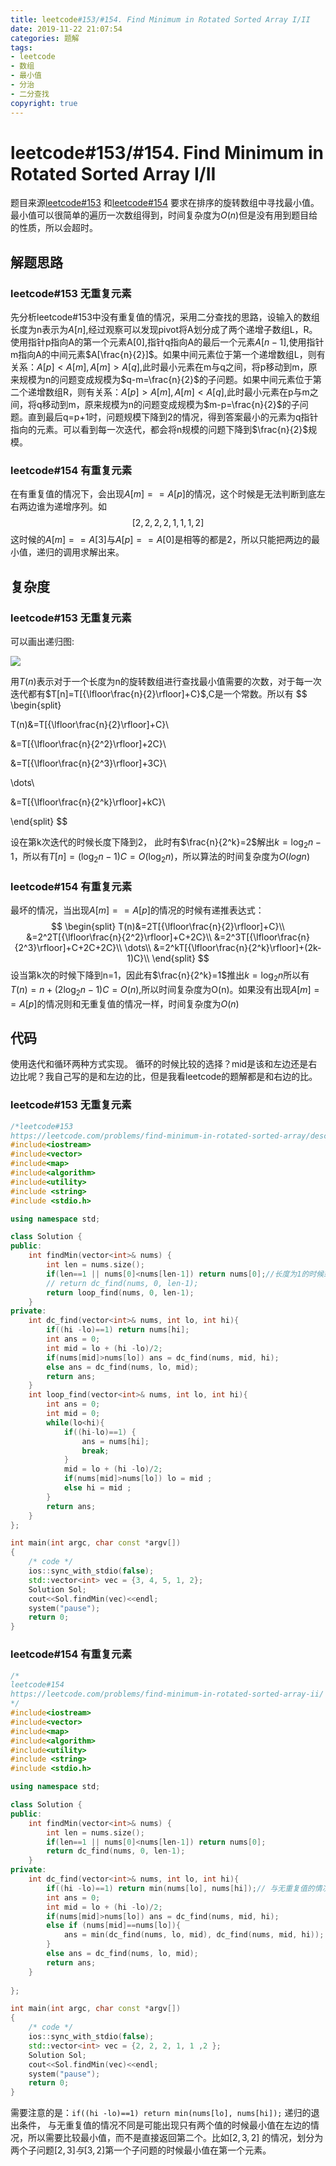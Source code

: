 ```yaml
---
title: leetcode#153/#154. Find Minimum in Rotated Sorted Array I/II
date: 2019-11-22 21:07:54
categories: 题解
tags:
- leetcode
- 数组
- 最小值
- 分治
- 二分查找
copyright: true
---
```


# leetcode#153/#154. Find Minimum in Rotated Sorted Array I/II

题目来源[leetcode#153](https://leetcode.com/problems/find-minimum-in-rotated-sorted-array/description/) 和[leetcode#154](https://leetcode.com/problems/find-minimum-in-rotated-sorted-array-ii/) 要求在排序的旋转数组中寻找最小值。最小值可以很简单的遍历一次数组得到，时间复杂度为$O(n)$但是没有用到题目给的性质，所以会超时。

<!--more-->

## 解题思路

### leetcode#153 无重复元素

先分析leetcode#153中没有重复值的情况，采用二分查找的思路，设输入的数组长度为n表示为$A[n]$,经过观察可以发现pivot将A划分成了两个递增子数组L，R。使用指针p指向A的第一个元素A[0],指针q指向A的最后一个元素$A[n-1]$,使用指针m指向A的中间元素$A[\frac{n}{2}]$。如果中间元素位于第一个递增数组L，则有关系：$A[p]<A[m],A[m]>A[q]$,此时最小元素在m与q之间，将p移动到m，原来规模为n的问题变成规模为$q-m=\frac{n}{2}$的子问题。如果中间元素位于第二个递增数组R，则有关系：$A[p]>A[m],A[m]<A[q]$,此时最小元素在p与m之间，将q移动到m，原来规模为n的问题变成规模为$m-p=\frac{n}{2}$的子问题。直到最后q=p+1时，问题规模下降到2的情况，得到答案最小的元素为q指针指向的元素。可以看到每一次迭代，都会将n规模的问题下降到$\frac{n}{2}$规模。

### leetcode#154 有重复元素

在有重复值的情况下，会出现$A[m]==A[p]$的情况，这个时候是无法判断到底左右两边谁为递增序列。如
$$
[2, 2, 2, 2, 1,1,1, 2]
$$
这时候的$A[m]==A[3]$与$A[p]==A[0]$是相等的都是2，所以只能把两边的最小值，递归的调用求解出来。

## 复杂度

### leetcode#153 无重复元素

可以画出递归图:

![](https://res.cloudinary.com/bravey/image/upload/v1574430318/blog/coding/leetcode_153_reduction_graph.jpg )

用$T(n)​$表示对于一个长度为n的旋转数组进行查找最小值需要的次数，对于每一次迭代都有$T[n]=T[{\lfloor\frac{n}{2}\rfloor]+C}​$,C是一个常数。所以有
$$
\begin{split}

T(n)&=T[{\lfloor\frac{n}{2}\rfloor]+C}\\

&=T[{\lfloor\frac{n}{2^2}\rfloor]+2C}\\

&=T[{\lfloor\frac{n}{2^3}\rfloor]+3C}\\

\dots\\

&=T[{\lfloor\frac{n}{2^k}\rfloor]+kC}\\

\end{split}
$$

设在第k次迭代的时候长度下降到2，  此时有$\frac{n}{2^k}=2$解出$k=\log_2n-1$，所以有$T[n]=(\log_2n-1)C=O(\log_2n)$，所以算法的时间复杂度为$O(logn)$

### leetcode#154 有重复元素

最坏的情况，当出现$A[m]==A[p]$的情况的时候有递推表达式：
$$
\begin{split}
T(n)&=2T[{\lfloor\frac{n}{2}\rfloor]+C}\\
&=2^2T[{\lfloor\frac{n}{2^2}\rfloor]+C+2C}\\
&=2^3T[{\lfloor\frac{n}{2^3}\rfloor]+C+2C+2C}\\
\dots\\
&=2^kT[{\lfloor\frac{n}{2^k}\rfloor]+(2k-1)C}\\
\end{split} 
$$
设当第k次的时候下降到n=1，因此有$\frac{n}{2^k}=1$推出$k=\log_2n$所以有$T(n)=n+(2\log_2n-1)C=O(n)$,所以时间复杂度为O(n)。如果没有出现$A[m]==A[p]$的情况则和无重复值的情况一样，时间复杂度为$O(n)$

## 代码

使用迭代和循环两种方式实现。 循环的时候比较的选择？mid是该和左边还是右边比呢？我自己写的是和左边的比，但是我看leetcode的题解都是和右边的比。

### leetcode#153 无重复元素

```c++
/*leetcode#153
https://leetcode.com/problems/find-minimum-in-rotated-sorted-array/description/*/
#include<iostream>
#include<vector>
#include<map>
#include<algorithm>
#include<utility>
#include <string>
#include <stdio.h>

using namespace std;

class Solution {
public:
    int findMin(vector<int>& nums) {
        int len = nums.size();
        if(len==1 || nums[0]<nums[len-1]) return nums[0];//长度为1的时候或者不旋转的时候直接返回
        // return dc_find(nums, 0, len-1);
        return loop_find(nums, 0, len-1);
    }
private:
	int dc_find(vector<int>& nums, int lo, int hi){
		if((hi -lo)==1) return nums[hi];
		int ans = 0;
		int mid = lo + (hi -lo)/2;
		if(nums[mid]>nums[lo]) ans = dc_find(nums, mid, hi);
		else ans = dc_find(nums, lo, mid);
		return ans;
	}
	int loop_find(vector<int>& nums, int lo, int hi){
		int ans = 0;
		int mid = 0;
		while(lo<hi){
			if((hi-lo)==1) {
				ans = nums[hi];
				break;
			}
			mid = lo + (hi -lo)/2;
			if(nums[mid]>nums[lo]) lo = mid ;
			else hi = mid ;
		}
		return ans;
	}
};

int main(int argc, char const *argv[])
{
	/* code */
	ios::sync_with_stdio(false);
	std::vector<int> vec = {3, 4, 5, 1, 2};
	Solution Sol;
	cout<<Sol.findMin(vec)<<endl;
	system("pause");
	return 0;
}
```

### leetcode#154 有重复元素

```c++
/*
leetcode#154
https://leetcode.com/problems/find-minimum-in-rotated-sorted-array-ii/
*/
#include<iostream>
#include<vector>
#include<map>
#include<algorithm>
#include<utility>
#include <string>
#include <stdio.h>

using namespace std;

class Solution {
public:
    int findMin(vector<int>& nums) {
        int len = nums.size();
        if(len==1 || nums[0]<nums[len-1]) return nums[0];
        return dc_find(nums, 0, len-1);
    }
private:
	int dc_find(vector<int>& nums, int lo, int hi){
		if((hi -lo)==1) return min(nums[lo], nums[hi]);// 与无重复值的情况不同
		int ans = 0;
		int mid = lo + (hi -lo)/2;
		if(nums[mid]>nums[lo]) ans = dc_find(nums, mid, hi);
		else if (nums[mid]==nums[lo]){
			ans = min(dc_find(nums, lo, mid), dc_find(nums, mid, hi));
		}
		else ans = dc_find(nums, lo, mid);
		return ans;
	}
    
};

int main(int argc, char const *argv[])
{
	/* code */
	ios::sync_with_stdio(false);
	std::vector<int> vec = {2, 2, 2, 1, 1 ,2 };
	Solution Sol;
	cout<<Sol.findMin(vec)<<endl;
	system("pause");
	return 0;
}
```

需要注意的是：`if((hi -lo)==1) return min(nums[lo], nums[hi]);` 递归的退出条件， 与无重复值的情况不同是可能出现只有两个值的时候最小值在左边的情况，所以需要比较最小值，而不是直接返回第二个。比如$[2,3,2]$ 的情况，划分为两个子问题$[2, 3] 与[3,2]$第一个子问题的时候最小值在第一个元素。